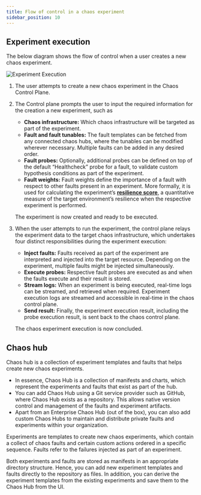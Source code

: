 ```yaml
---
title: Flow of control in a chaos experiment
sidebar_position: 10
---
```


## Experiment execution

The below diagram shows the flow of control when a user creates a new chaos experiment.

![Experiment Execution](./static/experiment-execution/experiment-sequence.png)

1. The user attempts to create a new chaos experiment in the Chaos Control Plane.
2. The Control plane prompts the user to input the required information for the creation a new experiment, such as

   * **Chaos infrastructure:** Which chaos infrastructure will be targeted as part of the experiment.
   * **Fault and fault tunables:** The fault templates can be fetched from any connected chaos hubs, where the tunables can be modified wherever necessary. Multiple faults can be added in any desired order.
   * **Fault probes:** Optionally, additional probes can be defined on top of the default “Healthcheck” probe for a fault, to validate custom hypothesis conditions as part of the experiment.
   * **Fault weights:** Fault weights define the importance of a fault with respect to other faults present in an experiment. More formally, it is used for calculating the experiment’s [**resilience score**](/docs/chaos-engineering/configure-chaos-experiments/experiments/resilience-score), a quantitative measure of the target environment’s resilience when the respective experiment is performed.

   The experiment is now created and ready to be executed.

3. When the user attempts to run the experiment, the control plane relays the experiment data to the target chaos infrastructure, which undertakes four distinct responsibilities during the experiment execution:

   * **Inject faults:** Faults received as part of the experiment are interpreted and injected into the target resource. Depending on the experiment, multiple faults might be injected simultaneously.
   * **Execute probes:** Respective fault probes are executed as and when the faults execute and their result is stored.
   * **Stream logs:** When an experiment is being executed, real-time logs can be streamed, and retrieved when required.
   Experiment execution logs are streamed and accessible in real-time in the chaos control plane.
   * **Send result:** Finally, the experiment execution result, including the probe execution result, is sent back to the chaos control plane.

   The chaos experiment execution is now concluded.

## Chaos hub

Chaos hub is a collection of experiment templates and faults that helps create new chaos experiments.

- In essence, Chaos Hub is a collection of manifests and charts, which represent the experiments and faults that exist as part of the hub.
- You can add Chaos Hub using a Git service provider such as GitHub, where Chaos Hub exists as a repository. This allows native version control and management of the faults and experiment artifacts.
- Apart from an Enterprise Chaos Hub (out of the box), you can also add custom Chaos Hubs to maintain and distribute private faults and experiments within your organization.

Experiments are templates to create new chaos experiments, which contain a collect of chaos faults and certain custom actions ordered in a specific sequence. Faults refer to the failures injected as part of an experiment.

Both experiments and faults are stored as manifests in an appropriate directory structure. Hence, you can add new experiment templates and faults directly to the repository as files. In addition, you can derive the experiment templates from the existing experiments and save them to the Chaos Hub from the UI.
